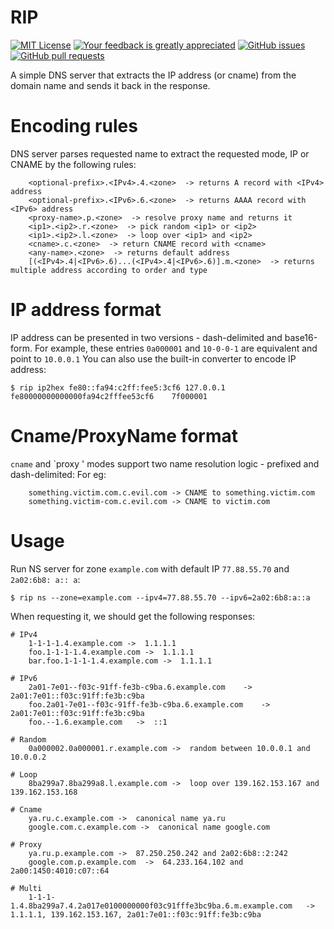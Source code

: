 # RIP
[![MIT License](https://img.shields.io/github/license/buglloc/rip.svg?style=flat-square)](https://github.com/buglloc/rip/blob/master/LICENSE)
[![Your feedback is greatly appreciated](https://img.shields.io/maintenance/yes/2018.svg?style=flat-square)](https://github.com/buglloc/rip/issues/new)
[![GitHub issues](https://img.shields.io/github/issues/buglloc/rip.svg?style=flat-square)](https://github.com/buglloc/rip/issues)
[![GitHub pull requests](https://img.shields.io/github/issues-pr/buglloc/rip.svg?style=flat-square)](https://github.com/buglloc/rip/pulls)

A simple DNS server that extracts the IP address (or cname) from the domain name and sends it back in the response.

# Encoding rules
DNS server parses requested name to extract the requested mode, IP or CNAME by the following rules:
```
    <optional-prefix>.<IPv4>.4.<zone>  -> returns A record with <IPv4> address
    <optional-prefix>.<IPv6>.6.<zone>  -> returns AAAA record with <IPv6> address
    <proxy-name>.p.<zone>  -> resolve proxy name and returns it
    <ip1>.<ip2>.r.<zone>  -> pick random <ip1> or <ip2>
    <ip1>.<ip2>.l.<zone>  -> loop over <ip1> and <ip2>
    <cname>.c.<zone>  -> return CNAME record with <cname>
    <any-name>.<zone>  -> returns default address
    [(<IPv4>.4|<IPv6>.6)...(<IPv4>.4|<IPv6>.6)].m.<zone>  -> returns multiple address according to order and type
```

# IP address format
IP address can be presented in two versions - dash-delimited and base16-form.
For example, these entries `0a000001` and `10-0-0-1` are equivalent and point to `10.0.0.1`
You can also use the built-in converter to encode IP address:
```
$ rip ip2hex fe80::fa94:c2ff:fee5:3cf6 127.0.0.1
fe80000000000000fa94c2fffee53cf6	7f000001
```


# Cname/ProxyName format
`cname` and `proxy ' modes support two name resolution logic - prefixed and dash-delimited:
For eg:
```
    something.victim.com.c.evil.com -> CNAME to something.victim.com
    something.victim-com.c.evil.com -> CNAME to victim.com
```

# Usage
Run NS server for zone `example.com` with default IP `77.88.55.70` and `2a02:6b8: a:: a`:
```
$ rip ns --zone=example.com --ipv4=77.88.55.70 --ipv6=2a02:6b8:a::a
```

When requesting it, we should get the following responses:
```
# IPv4
    1-1-1-1.4.example.com ->  1.1.1.1 
    foo.1-1-1-1.4.example.com ->  1.1.1.1
    bar.foo.1-1-1-1.4.example.com ->  1.1.1.1

# IPv6
    2a01-7e01--f03c-91ff-fe3b-c9ba.6.example.com    ->  2a01:7e01::f03c:91ff:fe3b:c9ba
    foo.2a01-7e01--f03c-91ff-fe3b-c9ba.6.example.com    -> 2a01:7e01::f03c:91ff:fe3b:c9ba
    foo.--1.6.example.com   ->  ::1

# Random
    0a000002.0a000001.r.example.com ->  random between 10.0.0.1 and 10.0.0.2

# Loop
    8ba299a7.8ba299a8.l.example.com ->  loop over 139.162.153.167 and 139.162.153.168

# Cname
    ya.ru.c.example.com ->  canonical name ya.ru
    google.com.c.example.com ->  canonical name google.com

# Proxy
    ya.ru.p.example.com ->  87.250.250.242 and 2a02:6b8::2:242
    google.com.p.example.com  ->  64.233.164.102 and 2a00:1450:4010:c07::64

# Multi
    1-1-1-1.4.8ba299a7.4.2a017e0100000000f03c91fffe3bc9ba.6.m.example.com   ->  1.1.1.1, 139.162.153.167, 2a01:7e01::f03c:91ff:fe3b:c9ba
```
